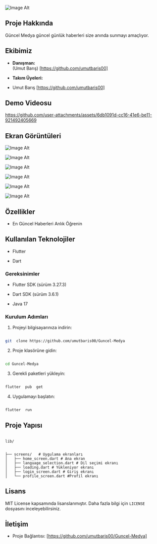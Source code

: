 
  
![Image Alt](https://github.com/umutbaris00/Guncel-Medya/blob/b8f731d34737f68ea73cf073ae67e7ea44470ae2/assets/icon.jpg)



## Proje Hakkında

Güncel Medya güncel günlük haberleri size anında sunmayı amaçlıyor.

  

## Ekibimiz

-  **Danışman:**  
(Umut Barış) [https://github.com/umutbaris00]


-  **Takım Üyeleri:**

- Umut Barış [https://github.com/umutbaris00]

  

## Demo Videosu

https://github.com/user-attachments/assets/6db1091d-cc16-41e6-be11-921492405669




## Ekran Görüntüleri

![Image Alt](https://github.com/umutbaris00/Guncel-Medya/blob/fb130fcea94f4b1efa1d34880775d8cc54a4640a/assets/images/sni6elz.jpg)

![Image Alt](https://github.com/umutbaris00/Guncel-Medya/blob/fb130fcea94f4b1efa1d34880775d8cc54a4640a/assets/images/90vc9bk.jpg)

![Image Alt](https://github.com/umutbaris00/Guncel-Medya/blob/fb130fcea94f4b1efa1d34880775d8cc54a4640a/assets/images/f4i710t.jpg)

![Image Alt](https://github.com/umutbaris00/Guncel-Medya/blob/fb130fcea94f4b1efa1d34880775d8cc54a4640a/assets/images/drreoxv.jpg)

![Image Alt](https://github.com/umutbaris00/Guncel-Medya/blob/fb130fcea94f4b1efa1d34880775d8cc54a4640a/assets/images/mj796qm.jpg)

![Image Alt](https://github.com/umutbaris00/Guncel-Medya/blob/fb130fcea94f4b1efa1d34880775d8cc54a4640a/assets/images/mmugwqn.jpg)


## Özellikler

- En Güncel Haberleri Anlık Öğrenin


  

## Kullanılan Teknolojiler

- Flutter

- Dart



  

### Gereksinimler

- Flutter SDK (sürüm 3.27.3)

- Dart SDK (sürüm 3.6.1)

- Java 17


  

### Kurulum Adımları

1. Projeyi bilgisayarınıza indirin:

```bash

git  clone https://github.com/umutbaris00/Guncel-Medya

```

  

2. Proje klasörüne gidin:

```bash

cd Guncel-Medya

```

  

3. Gerekli paketleri yükleyin:

```bash

flutter  pub  get

```

  

4. Uygulamayı başlatın:

```bash

flutter  run

```

  

## Proje Yapısı

```

lib/


├── screens/   # Uygulama ekranları
│   ├── home_screen.dart # Ana ekran
│   ├── language_selection.dart # Dil seçimi ekranı
│   ├── loading.dart # Yükleniyor ekranı
│   ├── login_screen.dart # Giriş ekranı
│   └── profile_screen.dart #Profil ekranı

```


  

## Lisans

MIT License kapsamında lisanslanmıştır. Daha fazla bilgi için `LICENSE` dosyasını inceleyebilirsiniz.

  

## İletişim

- Proje Bağlantısı: [https://github.com/umutbaris00/Guncel-Medya]
